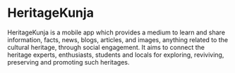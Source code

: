 # HeritageKunja
HeritageKunja is a mobile app which provides a medium to learn and share information, facts, news, blogs, articles, and images, anything related to the cultural heritage, through social engagement. It aims to connect the heritage experts, enthusiasts, students and locals for exploring, reviviving, preserving and promoting such heritages.
